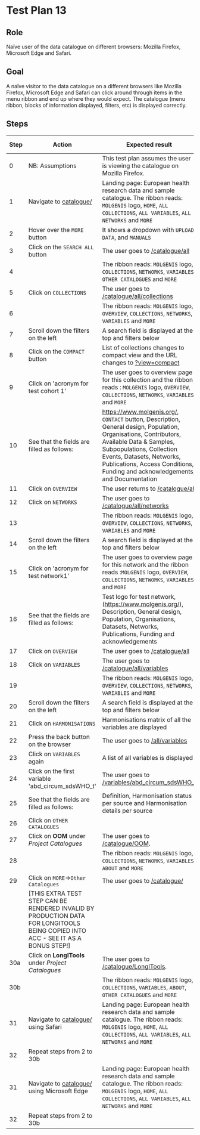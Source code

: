 # Test Plan 13

## Role

Naïve user of the data catalogue on different browsers: Mozilla Firefox, Microsoft Edge and Safari.

## Goal

A naïve visitor to the data catalogue on a different browsers like Mozilla Firefox, Microsoft Edge and Safari
can click around through items in the menu ribbon and end up where they would expect.
The catalogue (menu ribbon, blocks of information displayed, filters, etc) is displayed correctly.

## Steps

| Step | Action | Expected result | Github bug/issue | Playwright test |
| ---- | ------ | --------------- |----------------- | --------------- |
| 0 | NB: Assumptions | This test plan assumes the user is viewing the catalogue on Mozilla Firefox. | | |
| 1 | Navigate to [catalogue/](https://data-catalogue-acc.molgeniscloud.org/testCatalogue/catalogue/) | Landing page: European health research data and sample catalogue. The ribbon reads: `MOLGENIS` logo, `HOME`, `ALL COLLECTIONS`, `ALL VARIABLES`, `ALL NETWORKS` and `MORE` | | |
| 2 | Hover over the `MORE` button | It shows a dropdown with `UPLOAD DATA`, and `MANUALS` | | |
| 3 | Click on the `SEARCH ALL` button | The user goes to [/catalogue/all](https://data-catalogue-acc.molgeniscloud.org/testCatalogue/catalogue/all) | | |
| 4 | | The ribbon reads: `MOLGENIS` logo, `COLLECTIONS`, `NETWORKS`, `VARIABLES`, `OTHER CATALOGUES` and `MORE`| | |
| 5 | Click on `COLLECTIONS` | The user goes to  [/catalogue/all/collections](https://data-catalogue-acc.molgeniscloud.org/testCatalogue/catalogue/all/collections) | | |
| 6 | | The ribbon reads: `MOLGENIS` logo, `OVERVIEW`, `COLLECTIONS`, `NETWORKS`, `VARIABLES` and `MORE` | | |
| 7 | Scroll down the filters on the left | A search field is displayed at the top and filters below | | |
| 8 | Click on the `COMPACT` button | List of collections changes to compact view and the URL changes to [?view=compact](https://data-catalogue-acc.molgeniscloud.org/testCatalogue/catalogue/all/collections?view=compact) | | |
| 9 | Click on 'acronym for test cohort 1' | The user goes to overview page for this collection and the ribbon reads : `MOLGENIS` logo, `OVERVIEW`, `COLLECTIONS`, `NETWORKS`, `VARIABLES` and `MORE` | | |
| 10 | See that the fields are filled as follows: | <https://www.molgenis.org/>, `CONTACT` button, Description, General design, Population, Organisations, Contributors, Available Data & Samples, Subpopulations, Collection Events, Datasets, Networks, Publications, Access Conditions, Funding and acknowledgements, and Documentation | | |
| 11 | Click on `OVERVIEW` | The user returns to [/catalogue/all](https://data-catalogue-acc.molgeniscloud.org/testCatalogue/catalogue/all) | | |
| 12 | Click on `NETWORKS`| The user goes to [/catalogue/all/networks](https://data-catalogue-acc.molgeniscloud.org/testCatalogue/catalogue/all/networks) | | |
| 13 | | The ribbon reads: `MOLGENIS` logo, `OVERVIEW`, `COLLECTIONS`, `NETWORKS`, `VARIABLES` and `MORE` | | |
| 14 | Scroll down the filters on the left | A search field is displayed at the top and filters below | | |
| 15 | Click on 'acronym for test network1' | The user goes to overview page for this network and the ribbon reads :`MOLGENIS` logo, `OVERVIEW`, `COLLECTIONS`, `NETWORKS`, `VARIABLES` and `MORE` | | |
| 16 | See that the fields are filled as follows: | Test logo for test network, (<https://www.molgenis.org/>), Description, General design, Population, Organisations, Datasets, Networks, Publications, Funding and acknowledgements | | |
| 17 | Click on `OVERVIEW` | The user goes to [/catalogue/all](https://data-catalogue-acc.molgeniscloud.org/testCatalogue/catalogue/all) | | |
| 18 | Click on `VARIABLES` | The user goes to [/catalogue/all/variables](https://data-catalogue-acc.molgeniscloud.org/testCatalogue/catalogue/all/variables) | | |
| 19 | | The ribbon reads: `MOLGENIS` logo, `OVERVIEW`, `COLLECTIONS`, `NETWORKS`, `VARIABLES` and `MORE` | | |
| 20 | Scroll down the filters on the left | A search field is displayed at the top and filters below | | |
| 21 | Click on `HARMONISATIONS` | Harmonisations matrix of all the variables are displayed | | |
| 22 | Press the back button on the browser | The user goes to [/all/variables](https://data-catalogue-acc.molgeniscloud.org/testCatalogue/catalogue/all/variables) | | |
| 23 | Click on `VARIABLES` again | A list of all variables is displayed | | |
| 24 | Click on the first variable 'abd_circum_sdsWHO_t' | The user goes to [/variables/abd_circum_sdsWHO_t](https://data-catalogue-acc.molgeniscloud.org/testCatalogue/catalogue/all/variables/abd_circum_sdsWHO_t-ATHLETE-outcome_ath-ATHLETE?keys={%22name%22:%22abd_circum_sdsWHO_t%22,%22resource%22:{%22id%22:%22ATHLETE%22},%22dataset%22:{%22name%22:%22outcome_ath%22,%22resource%22:{%22id%22:%22ATHLETE%22}}}) | | |
| 25 | See that the fields are filled as follows: | Definition, Harmonisation status per source and Harmonisation details per source | | |
| 26 | Click on `OTHER CATALOGUES` | | | |
| 27 | Click on **OOM** under *Project Catalogues* | The user goes to [/catalogue/OOM](https://data-catalogue-acc.molgeniscloud.org/testCatalogue/catalogue/OOM). | | |
| 28 | | The ribbon reads: `MOLGENIS` logo, `COLLECTIONS`, `NETWORKS`, `VARIABLES`, `ABOUT` and `MORE` | | |
| 29 | Click on `MORE`->`Other Catalogues` | The user goes to [/catalogue/](https://data-catalogue-acc.molgeniscloud.org/testCatalogue/catalogue/) | | |
| | [THIS EXTRA TEST STEP CAN BE RENDERED INVALID BY PRODUCTION DATA FOR LONGITOOLS BEING COPIED INTO ACC - SEE IT AS A BONUS STEP!] | | | |
| 30a | Click on **LongITools** under *Project Catalogues* | The user goes to [/catalogue/LongITools](https://data-catalogue-acc.molgeniscloud.org/testCatalogue/catalogue/LongITools). | | |
| 30b | | The ribbon reads: `MOLGENIS` logo, `COLLECTIONS`, `VARIABLES`, `ABOUT`, `OTHER CATALOGUES` and `MORE` | | |
| 31 | Navigate to [catalogue/](https://data-catalogue-acc.molgeniscloud.org/testCatalogue/catalogue/) using Safari | Landing page: European health research data and sample catalogue. The ribbon reads: `MOLGENIS` logo, `HOME`, `ALL COLLECTIONS`, `ALL VARIABLES`, `ALL NETWORKS` and `MORE` | | |
| 32 | Repeat steps from 2 to 30b | | | |
| 31 | Navigate to [catalogue/](https://data-catalogue-acc.molgeniscloud.org/testCatalogue/catalogue/) using Microsoft Edge | Landing page: European health research data and sample catalogue. The ribbon reads: `MOLGENIS` logo, `HOME`, `ALL COLLECTIONS`, `ALL VARIABLES`, `ALL NETWORKS` and `MORE` | | |
| 32 | Repeat steps from 2 to 30b | | | |
